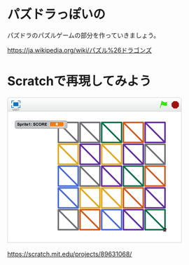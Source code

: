 # パズドラっぽいの

パズドラのパズルゲームの部分を作っていきましょう。


https://ja.wikipedia.org/wiki/パズル%26ドラゴンズ

# Scratchで再現してみよう

![](scratch_sample.png)


https://scratch.mit.edu/projects/89631068/